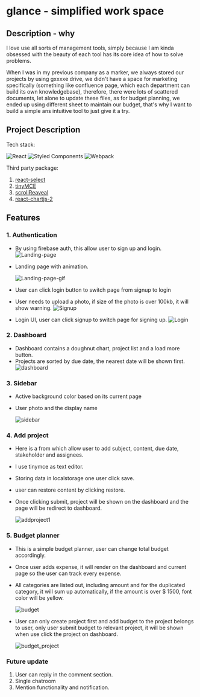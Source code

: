 # glance - simplified work space

## Description - why

I love use all sorts of management tools, simply because I am kinda obsessed with the beauty of each tool has its core idea of how to solve problems.

When I was in my previous company as a marker, we always stored our projects by using gxxxxe drive, we didn't have a space for marketing specifically (something like confluence page, which each department can build its own knowledgebase), therefore, there were lots of scattered documents, let alone to update these files, as for budget planning, we ended up using different sheet to maintain our budget, that's why I want to build a simple ans intuitive tool to just give it a try.

## Project Description

Tech stack:

![React](https://img.shields.io/badge/react-%2320232a.svg?style=for-the-badge&logo=react&logoColor=%2361DAFB) ![Styled Components](https://img.shields.io/badge/styled--components-DB7093?style=for-the-badge&logo=styled-components&logoColor=white) ![Webpack](https://img.shields.io/badge/webpack-%238DD6F9.svg?style=for-the-badge&logo=webpack&logoColor=black)

Third party package:

1. [react-select](https://react-select.com/home)
2. [tinyMCE](https://www.tiny.cloud/docs/tinymce/6/)
3. [scrollReaveal](https://scrollrevealjs.org/)
4. [react-chartjs-2](https://react-chartjs-2.js.org/)

## Features

### 1. Authentication

- By using firebase auth, this allow user to sign up and login.
  ![Landing-page](src/docs/Landing-page.png)

- Landing page with animation.

  ![Landing-page-gif](src/docs/landing-page.gif)

- User can click login button to switch page from signup to login
- User needs to upload a photo, if size of the photo is over 100kb, it will show warning.
  ![Signup](src/docs/sign-up.png)
- Login UI, user can click signup to switch page for signing up.
  ![Login](src/docs/login.png)

### 2. Dashboard

- Dashboard contains a doughnut chart, project list and a load more button.
- Projects are sorted by due date, the nearest date will be shown first.
  ![dashboard](src/docs/dashboard.png)

### 3. Sidebar

- Active background color based on its current page
- User photo and the display name

  ![sidebar](src/docs/sidebar.png)

### 4. Add project

- Here is a from which allow user to add subject, content, due date, stakeholder and assignees.
- I use tinymce as text editor.
- Storing data in localstorage one user click save.
- user can restore content by clicking restore.
- Once clicking submit, project will be shown on the dashboard and the page will be redirect to dashboard.

  ![addproject1](src/docs/addproject-1.png)

### 5. Budget planner

- This is a simple budget planner, user can change total budget accordingly.
- Once user adds expense, it will render on the dashboard and current page so the user can track every expense.
- All categories are listed out, including amount and for the duplicated category, it will sum up automatically, if the amount is over $ 1500, font color will be yellow.

  ![budget](src/docs/budget.png)

- User can only create project first and add budget to the project belongs to user, only user submit budget to relevant project, it will be shown when use click the project on dashboard.

  ![budget_project](src/docs/budget_project.png)

### Future update

1. User can reply in the comment section.
2. Single chatroom
3. Mention functionality and notification.
